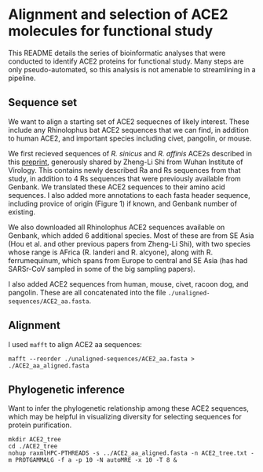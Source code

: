 # Alignment and selection of ACE2 molecules for functional study

This README details the series of bioinformatic analyses that were conducted to identify ACE2 proteins for functional study. Many steps are only pseudo-automated, so this analysis is not amenable to streamlining in a pipeline.

## Sequence set

We want to align a starting set of ACE2 sequecnes of likely interest. These include any Rhinolophus bat ACE2 sequences that we can find, in addition to human ACE2, and important species including civet, pangolin, or mouse.

We first recieved sequences of _R. sinicus_ and _R. affinis_ ACE2s described in this [preprint](https://www.biorxiv.org/content/10.1101/2020.05.13.093658v1), generously shared by Zheng-Li Shi from Wuhan Institute of Virology. This contains newly described Ra and Rs sequences from that study, in addition to 4 Rs sequences that were previously available from Genbank. We translated these ACE2 sequences to their amino acid sequences. I also added more annotations to each fasta header sequence, including provice of origin (Figure 1) if known, and Genbank number of existing.

We also downloaded all Rhinolophus ACE2 sequences available on Genbank, which added 6 additional species. Most of these are from SE Asia (Hou et al. and other previous papers from Zheng-Li Shi), with two species whose range is AFrica (R. landeri and R. alcyone), along with R. ferrumequinum, which spans from Europe to central and SE Asia (has had SARSr-CoV sampled in some of the big sampling papers).

I also added ACE2 sequences from human, mouse, civet, racoon dog, and pangolin. These are all concatenated into the file `./unaligned-sequences/ACE2_aa.fasta`.

## Alignment

I used `mafft` to align ACE2 aa sequences:

```
mafft --reorder ./unaligned-sequences/ACE2_aa.fasta > ./ACE2_aa_aligned.fasta
```

## Phylogenetic inference

Want to infer the phylogenetic relationship among these ACE2 sequences, which may be helpful in visualizing diversity for selecting sequences for protein purification.

```
mkdir ACE2_tree
cd ./ACE2_tree
nohup raxmlHPC-PTHREADS -s ../ACE2_aa_aligned.fasta -n ACE2_tree.txt -m PROTGAMMALG -f a -p 10 -N autoMRE -x 10 -T 8 &
```

